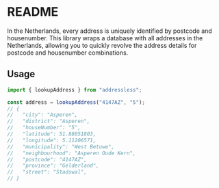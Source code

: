 # README

In the Netherlands, every address is uniquely identified by postcode and
housenumber. This library wraps a database with all addresses in the
Netherlands, allowing you to quickly revolve the address details for postcode
and housenumber combinations.

## Usage

```typescript
import { lookupAddress } from "addressless";

const address = lookupAddress("4147AZ", "5");
// {
//   "city": "Asperen",
//   "district": "Asperen",
//   "houseNumber": "5",
//   "latitude": 51.88051803,
//   "longitude": 5.11206571,
//   "municipality": "West Betuwe",
//   "neighbourhood": "Asperen Oude Kern",
//   "postcode": "4147AZ",
//   "province": "Gelderland",
//   "street": "Stadswal",
// }
```
